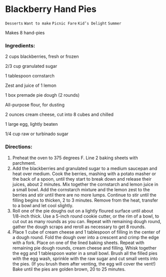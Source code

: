 # Blackberry Hand Pies

`Desserts` `Want to make` `Picnic Fare` `Kid’s Delight` `Summer`

Makes 8 hand-pies

### **Ingredients:**

2 cups blackberries, fresh or frozen

2/3 cup granulated sugar

1 tablespoon cornstarch

Zest and juice of 1 lemon

1 box premade pie dough (2 rounds)

All-purpose flour, for dusting

2 ounces cream cheese, cut into 8 cubes and chilled

1 large egg, lightly beaten

1/4 cup raw or turbinado sugar

### **Directions:**

1. Preheat the oven to 375 degrees F. Line 2 baking sheets with parchment.
2. Add the blackberries and granulated sugar to a medium saucepan and heat over medium. Cook the berries, mashing with a potato masher or the back of a spoon, until they start to break down and release their juices, about 2 minutes. Mix together the cornstarch and lemon juice in a small bowl. Add the cornstarch mixture and the lemon zest to the berries and stir until there are no more lumps. Continue to stir until the filling begins to thicken, 2 to 3 minutes. Remove from the heat, transfer to a bowl and let cool slightly.
3. Roll one of the pie doughs out on a lightly floured surface until about 1/8-inch thick. Use a 5-inch round cookie cutter, or the rim of a bowl, to cut out as many rounds as you can. Repeat with remaining dough round, gather the dough scraps and reroll as necessary to get 8 rounds. 
4. Place 1 cube of cream cheese and 1 tablespoon of filling in the center of a dough round. Fold the dough over into a crescent and crimp the edge with a fork. Place on one of the lined baking sheets. Repeat with remaining pie dough rounds, cream cheese and filling. Whisk together the egg and 1 tablespoon water in a small bowl. Brush all the filled pies with the egg wash, sprinkle with the raw sugar and cut small vents into the pies. (If you brush them after venting, the egg will cover the vent!) Bake until the pies are golden brown, 20 to 25 minutes.
